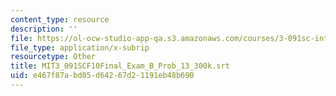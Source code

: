 ```yaml
---
content_type: resource
description: ''
file: https://ol-ocw-studio-app-qa.s3.amazonaws.com/courses/3-091sc-introduction-to-solid-state-chemistry-fall-2010/e467f87abd05d64267d21191eb48b690_MIT3_091SCF10Final_Exam_B_Prob_13_300k.srt
file_type: application/x-subrip
resourcetype: Other
title: MIT3_091SCF10Final_Exam_B_Prob_13_300k.srt
uid: e467f87a-bd05-d642-67d2-1191eb48b690
---
```

